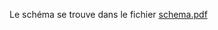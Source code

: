 Le schéma se trouve dans le fichier [schema.pdf](https://github.com/user-attachments/files/17691398/schema.pdf)
